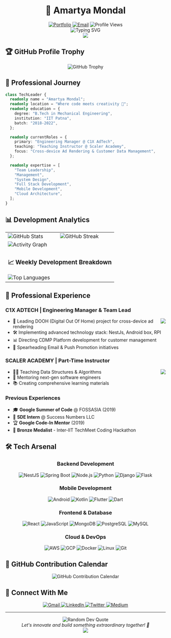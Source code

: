 # <div align="center">🚀 Amartya Mondal</div>

<div align="center">
  <a href="https://atm1504-dev.web.app"><img src="https://img.shields.io/badge/Portfolio-atm1504_dev-4CAF50?style=for-the-badge" alt="Portfolio"/></a>
  <a href="mailto:atm1504.in@gmail.com"><img src="https://img.shields.io/badge/Email-atm1504.in@gmail.com-D14836?style=for-the-badge&logo=gmail&logoColor=white" alt="Email"/></a>
  <img src="https://komarev.com/ghpvc/?username=atm1504&style=for-the-badge&color=blue" alt="Profile Views"/>
</div>

<div align="center">
  <img src="https://readme-typing-svg.herokuapp.com?font=Fira+Code&weight=500&size=25&pause=1000&color=3F97F7&center=true&vCenter=true&width=435&lines=Engineering+Manager+%40+C1X;Teaching+Assistant+%40+Scaler;GSoC+2019+Alumnus;IIT+Patna+Graduate;Full+Stack+Developer" alt="Typing SVG" />
</div>

<div align="center">
  <img src="https://capsule-render.vercel.app/api?type=waving&color=gradient&height=100&section=header"/>
</div>

## 🏆 GitHub Profile Trophy

<div align="center">
  <img src="https://github-profile-trophy.vercel.app/?username=atm1504&theme=algolia&row=1&column=6" alt="GitHub Trophy"/>
</div>

## 💫 Professional Journey

```typescript
class TechLeader {
  readonly name = "Amartya Mondal";
  readonly location = "Where code meets creativity 🌆";
  readonly education = {
    degree: "B.Tech in Mechanical Engineering",
    institution: "IIT Patna",
    batch: "2018-2022",
  };

  readonly currentRoles = {
    primary: "Engineering Manager @ C1X AdTech",
    teaching: "Teaching Instructor @ Scaler Academy",
    focus: "Cross-device Ad Rendering & Customer Data Management",
  };

  readonly expertise = [
    "Team Leadership",
    "Management",
    "System Design",
    "Full Stack Development",
    "Mobile Development",
    "Cloud Architecture",
  ];
}
```

## 📊 Development Analytics

<div align="center">
  <table>
    <tr>
      <td>
        <img src="https://github-readme-stats.vercel.app/api?username=atm1504&show_icons=true&theme=tokyonight" alt="GitHub Stats" />
      </td>
      <td>
        <img src="https://github-readme-streak-stats.herokuapp.com/?user=atm1504&theme=tokyonight" alt="GitHub Streak" />
      </td>
    </tr>
    <tr>
      <td colspan="2">
        <img src="https://github-profile-summary-cards.vercel.app/api/cards/profile-details?username=atm1504&theme=tokyonight" alt="Activity Graph" />
      </td>
    </tr>
    <tr>
      <td colspan="2">
        <h3>📈 Weekly Development Breakdown</h3>
        <img src="https://github-readme-stats.vercel.app/api/top-langs/?username=atm1504&layout=compact&theme=tokyonight" alt="Top Languages" />
      </td>
    </tr>
  </table>
</div>

## 🏢 Professional Experience

### C1X ADTECH | Engineering Manager & Team Lead

<img align="right" src="https://img.shields.io/badge/May%202021-Present-0D96F6?style=for-the-badge"/>

- 🎯 Leading DOOH (Digital Out Of Home) project for cross-device ad rendering
- 🛠️ Implementing advanced technology stack: NestJs, Android box, RPI
- 📊 Directing CDMP Platform development for customer management
- 📧 Spearheading Email & Push Promotion initiatives

### SCALER ACADEMY | Part-Time Instructor

<img align="right" src="https://img.shields.io/badge/Aug%202022-Present-00C853?style=for-the-badge"/>

- 👨‍🏫 Teaching Data Structures & Algorithms
- 🌟 Mentoring next-gen software engineers
- 📚 Creating comprehensive learning materials

### Previous Experiences

- 🎓 **Google Summer of Code** @ FOSSASIA (2019)
- 💼 **SDE Intern** @ Success Numbers LLC
- 🏆 **Google Code-In Mentor** (2019)
- 🥉 **Bronze Medalist** - Inter-IIT TechMeet Coding Hackathon

## 🛠️ Tech Arsenal

<div align="center">

### Backend Development

![NestJS](https://img.shields.io/badge/-NestJS-E0234E?style=for-the-badge&logo=nestjs&logoColor=white)
![Spring Boot](https://img.shields.io/badge/-Spring%20Boot-6DB33F?style=for-the-badge&logo=spring&logoColor=white)
![Node.js](https://img.shields.io/badge/-Node.js-339933?style=for-the-badge&logo=node.js&logoColor=white)
![Python](https://img.shields.io/badge/-Python-3776AB?style=for-the-badge&logo=python&logoColor=white)
![Django](https://img.shields.io/badge/-Django-092E20?style=for-the-badge&logo=django&logoColor=white)
![Flask](https://img.shields.io/badge/-Flask-000000?style=for-the-badge&logo=flask&logoColor=white)

### Mobile Development

![Android](https://img.shields.io/badge/-Android-3DDC84?style=for-the-badge&logo=android&logoColor=white)
![Kotlin](https://img.shields.io/badge/-Kotlin-7F52FF?style=for-the-badge&logo=kotlin&logoColor=white)
![Flutter](https://img.shields.io/badge/-Flutter-02569B?style=for-the-badge&logo=flutter&logoColor=white)
![Dart](https://img.shields.io/badge/-Dart-0175C2?style=for-the-badge&logo=dart&logoColor=white)

### Frontend & Database

![React](https://img.shields.io/badge/-React-61DAFB?style=for-the-badge&logo=react&logoColor=black)
![JavaScript](https://img.shields.io/badge/-JavaScript-F7DF1E?style=for-the-badge&logo=javascript&logoColor=black)
![MongoDB](https://img.shields.io/badge/-MongoDB-47A248?style=for-the-badge&logo=mongodb&logoColor=white)
![PostgreSQL](https://img.shields.io/badge/-PostgreSQL-336791?style=for-the-badge&logo=postgresql&logoColor=white)
![MySQL](https://img.shields.io/badge/-MySQL-4479A1?style=for-the-badge&logo=mysql&logoColor=white)

### Cloud & DevOps

![AWS](https://img.shields.io/badge/-AWS-232F3E?style=for-the-badge&logo=amazon-aws&logoColor=white)
![GCP](https://img.shields.io/badge/-GCP-4285F4?style=for-the-badge&logo=google-cloud&logoColor=white)
![Docker](https://img.shields.io/badge/-Docker-2496ED?style=for-the-badge&logo=docker&logoColor=white)
![Linux](https://img.shields.io/badge/-Linux-FCC624?style=for-the-badge&logo=linux&logoColor=black)
![Git](https://img.shields.io/badge/-Git-F05032?style=for-the-badge&logo=git&logoColor=white)

</div>

## 🎯 GitHub Contribution Calendar

<div align="center">
  <img src="https://github-profile-summary-cards.vercel.app/api/cards/productive-time?username=atm1504&theme=tokyonight" alt="GitHub Contribution Calendar"/>
</div>

## 🤝 Connect With Me

<div align="center">
  <a href="mailto:atm1504.in@gmail.com">
    <img src="https://img.shields.io/badge/Gmail-D14836?style=for-the-badge&logo=gmail&logoColor=white" alt="Gmail"/>
  </a>
  <a href="https://linkedin.com/in/atm1504">
    <img src="https://img.shields.io/badge/-LinkedIn-0077B5?style=for-the-badge&logo=linkedin&logoColor=white" alt="LinkedIn"/>
  </a>
  <a href="https://twitter.com/AmartyaMondal7">
    <img src="https://img.shields.io/badge/-Twitter-1DA1F2?style=for-the-badge&logo=twitter&logoColor=white" alt="Twitter"/>
  </a>
  <a href="https://medium.com/@atm1504">
    <img src="https://img.shields.io/badge/-Medium-12100E?style=for-the-badge&logo=medium&logoColor=white" alt="Medium"/>
  </a>
</div>

---

<div align="center">
  <img src="https://quotes-github-readme.vercel.app/api?type=horizontal&theme=tokyonight" alt="Random Dev Quote"/>
  <br/>
  <i>Let's innovate and build something extraordinary together! 🚀</i>
</div>

<div align="center">
  <img src="https://capsule-render.vercel.app/api?type=waving&color=gradient&height=100&section=footer"/>
</div>

<!-- SEO Keywords -->
<!--
  Amartya Mondal, Engineering Manager, C1X AdTech, Scaler Academy, IIT Patna, Full Stack Developer,
  Software Engineer, Tech Lead, GSoC 2019, Mobile Development, Backend Development, Cloud Architecture,
  System Design, Team Leadership, Python, JavaScript, Java, Kotlin, Flutter, Android, AWS, GCP
-->
